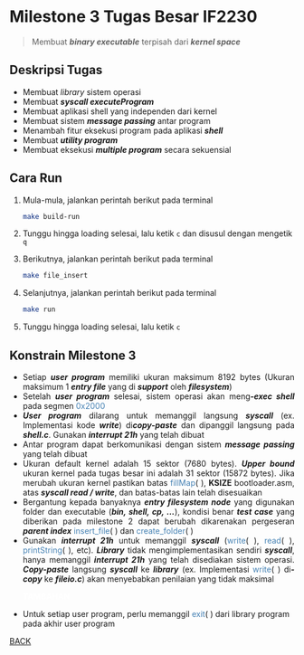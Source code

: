 # Milestone 3 Tugas Besar IF2230

> Membuat <strong><em>binary executable</em></strong> terpisah dari <strong><em>kernel space</em></strong>

## Deskripsi Tugas

-   Membuat <em>library</em> sistem operasi
-   Membuat <strong><em>syscall executeProgram</em></strong>
-   Membuat aplikasi shell yang independen dari kernel
-   Membuat sistem <strong><em>message passing</em></strong> antar program
-   Menambah fitur eksekusi program pada aplikasi <strong><em>shell</em></strong>
-   Membuat <strong><em>utility program</em></strong>
-   Membuat eksekusi <strong><em>multiple program</em></strong> secara sekuensial

## Cara Run

1. Mula-mula, jalankan perintah berikut pada terminal

    ```bash
    make build-run
    ```

2. Tunggu hingga loading selesai, lalu ketik `c` dan disusul dengan mengetik `q`

3. Berikutnya, jalankan perintah berikut pada terminal

    ```bash
    make file_insert
    ```

4. Selanjutnya, jalankan perintah berikut pada terminal

    ```bash
    make run
    ```

5. Tunggu hingga loading selesai, lalu ketik `c`

## Konstrain Milestone 3

-   <div style="text-align: justify">Setiap <strong><em>user program</em></strong> memiliki ukuran maksimum 8192 bytes (Ukuran maksimum 1 <strong><em>entry file</em></strong> yang di <strong><em>support</em></strong> oleh <strong><em>filesystem</em></strong>)</div>

-   <div style="text-align: justify">Setelah <strong><em>user program</em></strong> selesai, sistem operasi akan meng<strong><em>-exec shell</em></strong> pada segmen <font color="steelblue">0x2000</font></div>

-   <div style="text-align: justify"><strong><em>User program</em></strong> dilarang untuk memanggil langsung <strong><em>syscall</em></strong> (ex. Implementasi kode <strong><em>write</em></strong>) di<strong><em>copy-paste</em></strong> dan dipanggil langsung pada <strong><em>shell.c</em></strong>. Gunakan <strong><em>interrupt 21h</em></strong> yang telah dibuat</div>

-   <div style="text-align: justify">Antar program dapat berkomunikasi dengan sistem <strong><em>message passing</em></strong> yang telah dibuat</div>

-   <div style="text-align: justify">Ukuran default kernel adalah 15 sektor (7680 bytes). <strong><em>Upper bound</em></strong> ukuran kernel pada tugas besar ini adalah 31 sektor (15872 bytes). Jika merubah ukuran kernel pastikan batas <font color="steelblue">fillMap</font>( ), <strong>KSIZE</strong> bootloader.asm, atas <strong><em>syscall read / write</em></strong>, dan batas-batas lain telah disesuaikan</div>

-   <div style="text-align: justify">Bergantung kepada banyaknya <strong><em>entry filesystem node</em></strong> yang digunakan folder dan executable (<strong><em>bin, shell, cp, ...</em></strong>), kondisi benar <strong><em>test case</em></strong> yang diberikan pada milestone 2 dapat berubah dikarenakan pergeseran <strong><em>parent index</em></strong> <font color="steelblue">insert_file</font>( ) dan <font color="steelblue">create_folder</font>( )</div>

-   <div style="text-align: justify">Gunakan <strong><em>interrupt 21h</em></strong> untuk memanggil <strong><em>syscall</em></strong> (<font color="steelblue">write</font>( ), <font color="steelblue">read</font>( ), <font color="steelblue">printString</font>( ), etc). <strong><em>Library</em></strong> tidak mengimplementasikan sendiri <strong><em>syscall</em></strong>, hanya memanggil <strong><em>interrupt 21h</em></strong> yang telah disediakan sistem operasi. <strong><em>Copy-paste</em></strong> langsung <strong><em>syscall</em></strong> ke <strong><em>library</em></strong> (ex. Implementasi <font color="steelblue">write</font>( ) di<strong><em>-copy</em></strong> ke <strong><em>fileio.c</em></strong>) akan menyebabkan penilaian yang tidak maksimal</div>

    <font color="white"><strong>TAMBAHAN</strong></font>

-   Untuk setiap user program, perlu memanggil <font color="steelblue">exit</font>( ) dari library program pada akhir user program

[BACK](README.md)
